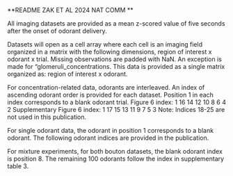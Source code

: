 **README ZAK ET AL 2024 NAT COMM **

All imaging datasets are provided as a mean z-scored value of five seconds after the onset of odorant delivery. 

Datasets will open as a cell array where each cell is an imaging field organized in a matrix with the following dimensions, region of interest x odorant x trial. Missing observations are padded with NaN. 
An exception is made for “glomeruli_concentrations. This data is provided as a single matrix organized as: region of interest x odorant.

For concentration-related data, odorants are interleaved. An index of ascending odorant order is provided for each dataset. Position 1 in each index corresponds to a blank odorant trial.
Figure 6 index: 1 16 14 12 10 8 6 4 2
Supplementary Figure 6 index: 1 17 15 13 11 9 7 5 3
Note: Indices 18-25 are not used in this publication. 

For single odorant data, the odorant in position 1 corresponds to a blank odorant. The following odorant indices are provided in the publication. 

For mixture experiments, for both bouton datasets, the blank odorant index is position 8. The remaining 100 odorants follow the index in supplementary table 3. 

